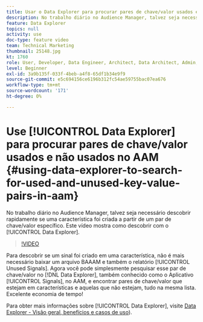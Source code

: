 ```yaml
---
title: Usar o Data Explorer para procurar pares de chave/valor usados e não usados
description: No trabalho diário no Audience Manager, talvez seja necessário descobrir rapidamente se uma característica foi criada a partir de um par de chave/valor específico. Este vídeo mostra como descobrir o Data Explorer.
feature: Data Explorer
topics: null
activity: use
doc-type: feature video
team: Technical Marketing
thumbnail: 25148.jpg
kt: 1760
role: User, Developer, Data Engineer, Architect, Data Architect, Admin, Leader
level: Beginner
exl-id: 3a9b135f-033f-4beb-a4f8-65df1b34e9f9
source-git-commit: e5c694156ce6196b312fc54ae59755bac07ea676
workflow-type: tm+mt
source-wordcount: '171'
ht-degree: 0%

---
```


# Use [!UICONTROL Data Explorer] para procurar pares de chave/valor usados e não usados no AAM {#using-data-explorer-to-search-for-used-and-unused-key-value-pairs-in-aam}

No trabalho diário no Audience Manager, talvez seja necessário descobrir rapidamente se uma característica foi criada a partir de um par de chave/valor específico. Este vídeo mostra como descobrir com o [!UICONTROL Data Explorer].

>[!VIDEO](https://video.tv.adobe.com/v/25148/?quality=12)

Para descobrir se um sinal foi criado em uma característica, não é mais necessário baixar um arquivo BAAAM e também o relatório [!UICONTROL Unused Signals]. Agora você pode simplesmente pesquisar esse par de chave/valor no [!DNL Data Explorer], também conhecido como o Aplicativo [!UICONTROL Signals], no AAM, e encontrar pares de chave/valor que estejam em características e aquelas que não estejam, tudo na mesma lista. Excelente economia de tempo!

Para obter mais informações sobre [!UICONTROL Data Explorer], visite [Data Explorer - Visão geral, benefícios e casos de uso](https://experienceleague.adobe.com/docs/audience-manager/user-guide/features/data-explorer/data-explorer-overview.html?lang=en)).
